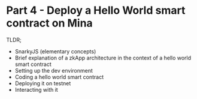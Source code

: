 # Part 4 - Deploy a Hello World smart contract on Mina

TLDR;

* SnarkyJS (elementary concepts)
* Brief explanation of a zkApp architecture in the context of a hello world smart contract
* Setting up the dev environment
* Coding a hello world smart contract
* Deploying it on testnet
* Interacting with it
